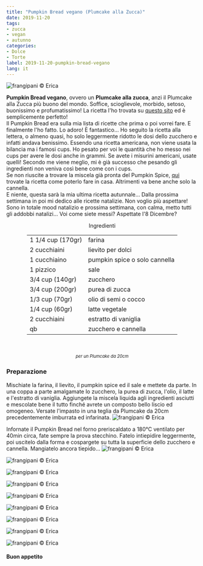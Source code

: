 ```yaml
---
title: "Pumpkin Bread vegano (Plumcake alla Zucca)"
date: 2019-11-20
tags:
- zucca
- vegan
- autunno
categories:
- Dolce
- Torte
label: 2019-11-20-pumpkin-bread-vegano
lang: it 
---
```

![](header.jpeg "frangipani © Erica")

**Pumpkin Bread vegano**, ovvero un **Plumcake alla zucca**, anzi il Plumcake alla Zucca più buono del mondo. Soffice, scioglievole, morbido, setoso, buonissimo e profumatissimo! La ricetta l'ho trovata su <a href="https://completerecipes.com/cinnamon-sugar-pumpkin-bread.html" target="_blank">questo sito</a> ed è semplicemente perfetto!
<br />
Il Pumpkin Bread era sulla mia lista di ricette che prima o poi vorrei fare. E finalmente l'ho fatto. Lo adoro! È fantastico... Ho seguito la ricetta alla lettera, o almeno quasi, ho solo leggermente ridotto le dosi dello zucchero e infatti andava benissimo. Essendo una ricetta americana, non viene usata la bilancia ma i famosi cups. Ho pesato per voi le quantità che ho messo nei cups per avere le dosi anche in grammi. Se avete i misurini americani, usate quelli! Secondo me viene meglio, mi è già successo che pesando gli ingredienti non veniva così bene come con i cups.
<br />
Se non riuscite a trovare la miscela già pronta del Pumpkin Spice, <a href="https://frangipani.raiano.ch/2016-10-12-pumpkin-spice-latte/" target="_blank">qui</a> trovate la ricetta come poterlo fare in casa. Altrimenti va bene anche solo la cannella.
<br />
E niente, questa sarà la mia ultima ricetta autunnale... Dalla prossima settimana in poi mi dedico alle ricette natalizie. Non voglio più aspettare! Sono in totale mood natalizio e prossima settimana, con calma, metto tutti gli addobbi natalizi... Voi come siete messi? Aspettate l'8 Dicembre?

<div id="wrapper" style="text-align: center">
  <div id="yourdiv" style="display: inline-block;">
    <div class="ingredients" itemscope itemtype="http://schema.org/Recipe">
      <span itemprop="name" style="display:none;">Pumpkin Bread vegano (Plumcake alla Zucca)</span>
      <span itemprop="recipeCategory" style="display:none;">Dolce</span>
      <img itemprop="image" style="display:none;" class="ignore-gallery-item" src="header.jpeg"/>
      <span itemprop="author" style="display:none;">Erica Raiano</span>
      <span itemprop="description" style="display:none;">Pumpkin Bread vegano, ovvero un Plumcake alla zucca, anzi il Plumcake alla Zucca più buono del mondo. Soffice, scioglievole, morbido, setoso, buonissimo e profumatissimo!</span>
      <div class="ingredients-title">Ingredienti</div>
      <table>
        <tbody>
          <tr itemprop="recipeIngredient">
            <td>1 1/4 cup (170gr)</td>
            <td>farina</td>
          </tr>
          <tr itemprop="recipeIngredient">
            <td>2 cucchiaini</td>
            <td>lievito per dolci</td>
          </tr>
          <tr itemprop="recipeIngredient">
            <td>1 cucchiaino</td>
            <td>pumpkin spice o solo cannella</td>
          </tr>
          <tr itemprop="recipeIngredient">
            <td>1 pizzico</td>
            <td>sale</td>
          </tr>
          <tr itemprop="recipeIngredient">
            <td>3/4 cup (140gr)</td>
            <td>zucchero</td>
          </tr>
          <tr itemprop="recipeIngredient">
            <td>3/4 cup (200gr)</td>
            <td>purea di zucca</td>
          </tr>
          <tr itemprop="recipeIngredient">
            <td>1/3 cup (70gr)</td>
            <td>olio di semi o cocco</td>  
          </tr>
          <tr itemprop="recipeIngredient">
            <td>1/4 cup (60gr)</td>
            <td>latte vegetale</td> 
          </tr>
          <tr itemprop="recipeIngredient">
            <td>2 cucchiaini</td>
            <td>estratto di vaniglia</td> 
          </tr>
          <tr itemprop="recipeIngredient">
            <td>qb</td>
            <td>zucchero e cannella</td>        
          </tr>
        </tbody>
      </table>
      <br></br>
      <i class="pull-right" style="font-size: 80%;">per un Plumcake da 20cm</i>
    </div>
  </div>
</div>


<h3>
  <font color="grey">
    <i class="fa-solid fa-gears"></i>
  </font> Preparazione
</h3>

Mischiate la farina, il lievito, il pumpkin spice ed il sale e mettete da parte. In una coppa a parte amalgamate lo zucchero, la purea di zucca, l'olio, il latte e l'estratto di vaniglia. Aggiungete la miscela liquida agli ingredienti asciutti e mescolate bene il tutto finché avrete un composto bello liscio ed omogeneo. Versate l'impasto in una teglia da Plumcake da 20cm precedentemente imburrata ed infarinata.
![](teglia.jpeg "frangipani © Erica")

Infornate il Pumpkin Bread nel forno preriscaldato a 180°C ventilato per 40min circa, fate sempre la prova stecchino. Fatelo intiepidire leggermente, poi uscitelo dalla forma e cospargete su tutta la superficie dello zucchero e cannella. Mangiatelo ancora tiepido...
![](risultato1.jpeg "frangipani © Erica")

![](risultato2.jpeg "frangipani © Erica")

![](risultato3.jpeg "frangipani © Erica")

![](risultato4.jpeg "frangipani © Erica")

![](risultato5.jpeg "frangipani © Erica")

![](risultato6.jpeg "frangipani © Erica")

![](risultato7.jpeg "frangipani © Erica")

![](risultato8.jpeg "frangipani © Erica")

![](risultato9.jpeg "frangipani © Erica")

<h4>Buon appetito
  <font color="red">
    <i class="fa-regular fa-face-smile"></i>
  </font>
</h4>
